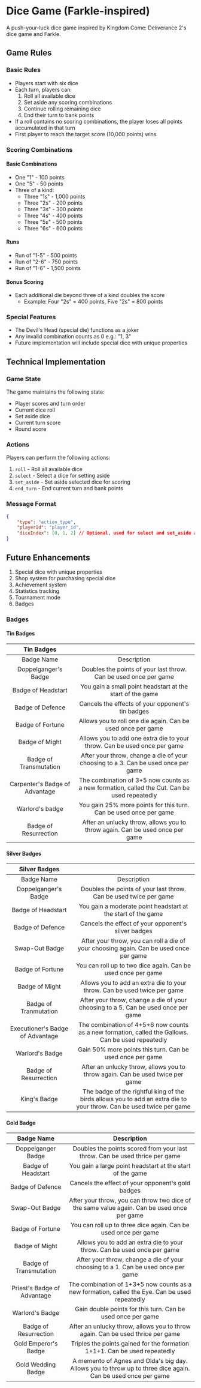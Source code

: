 # Dice Game (Farkle-inspired)

A push-your-luck dice game inspired by Kingdom Come: Deliverance 2's dice game and Farkle.

## Game Rules

### Basic Rules

-   Players start with six dice
-   Each turn, players can:
    1. Roll all available dice
    2. Set aside any scoring combinations
    3. Continue rolling remaining dice
    4. End their turn to bank points
-   If a roll contains no scoring combinations, the player loses all points accumulated in that turn
-   First player to reach the target score (10,000 points) wins

### Scoring Combinations

#### Basic Combinations

-   One "1" - 100 points
-   One "5" - 50 points
-   Three of a kind:
    -   Three "1s" - 1,000 points
    -   Three "2s" - 200 points
    -   Three "3s" - 300 points
    -   Three "4s" - 400 points
    -   Three "5s" - 500 points
    -   Three "6s" - 600 points

#### Runs

-   Run of "1-5" - 500 points
-   Run of "2-6" - 750 points
-   Run of "1-6" - 1,500 points

#### Bonus Scoring

-   Each additional die beyond three of a kind doubles the score
    -   Example: Four "2s" = 400 points, Five "2s" = 800 points

### Special Features

-   The Devil's Head (special die) functions as a joker
-   Any invalid combination counts as 0 e.g.: "1, 3"
-   Future implementation will include special dice with unique properties

## Technical Implementation

### Game State

The game maintains the following state:

-   Player scores and turn order
-   Current dice roll
-   Set aside dice
-   Current turn score
-   Round score

### Actions

Players can perform the following actions:

1. `roll` - Roll all available dice
2. `select` - Select a dice for setting aside
3. `set_aside` - Set aside selected dice for scoring
4. `end_turn` - End current turn and bank points

### Message Format

```json
{
    "type": "action_type",
    "playerId": "player_id",
    "diceIndex": [0, 1, 2] // Optional, used for select and set_aside action
}
```

## Future Enhancements

1. Special dice with unique properties
2. Shop system for purchasing special dice
3. Achievement system
4. Statistics tracking
5. Tournament mode
6. Badges

### Badges

#### Tin Badges

|           Tin Badges           |                                                                                              |
| :----------------------------: | :------------------------------------------------------------------------------------------: |
|           Badge Name           |                                         Description                                          |
|      Doppelganger's Badge      |               Doubles the points of your last throw. Can be used once per game               |
|       Badge of Headstart       |                  You gain a small point headstart at the start of the game                   |
|        Badge of Defence        |                      Cancels the effects of your opponent's tin badges                       |
|        Badge of Fortune        |                 Allows you to roll one die again. Can be used once per game                  |
|         Badge of Might         |           Allows you to add one extra die to your throw. Can be used once per game           |
|     Badge of Transmutation     |      After your throw, change a die of your choosing to a 3. Can be used once per game       |
| Carpenter's Badge of Advantage | The combination of 3+5 now counts as a new formation, called the Cut. Can be used repeatedly |
|        Warlord's badge         |              You gain 25% more points for this turn. Can be used once per game               |
|     Badge of Resurrection      |         After an unlucky throw, allows you to throw again. Can be used once per game         |

#### Silver Badges

|          Silver Badges           |                                                                                                                      |
| :------------------------------: | :------------------------------------------------------------------------------------------------------------------: |
|            Badge Name            |                                                     Description                                                      |
|       Doppelganger's Badge       |                          Doubles the points of your last throw. Can be used twice per game                           |
|        Badge of Headstart        |                             You gain a moderate point headstart at the start of the game                             |
|         Badge of Defence         |                                 Cancels the effect of your opponent's silver badges                                  |
|          Swap-Out Badge          |                After your throw, you can roll a die of your choosing again. Can be used once per game                |
|         Badge of Fortune         |                             You can roll up to two dice again. Can be used once per game                             |
|          Badge of Might          |                       Allows you to add an extra die to your throw. Can be used twice per game                       |
|      Badge of Tranmutation       |                  After your throw, change a die of your choosing to a 5. Can be used once per game                   |
| Executioner's Badge of Advantage |          The combination of 4+5+6 now counts as a new formation, called the Gallows. Can be used repeatedly          |
|         Warlord's Badge          |                              Gain 50% more points this turn. Can be used once per game                               |
|      Badge of Resurrection       |                    After an unlucky throw, allows you to throw again. Can be used twice per game                     |
|           King's Badge           | The badge of the rightful king of the birds allows you to add an extra die to your throw. Can be used twice per game |

#### Gold Badge

|         Badge Name          |                                                 Description                                                  |
| :-------------------------: | :----------------------------------------------------------------------------------------------------------: |
|     Doppelganger Badge      |                 Doubles the points scored from your last throw. Can be used thrice per game                  |
|     Badge of Headstart      |                          You gain a large point headstart at the start of the game                           |
|      Badge of Defence       |                              Cancels the effect of your opponent's gold badges                               |
|       Swap-Out Badge        |         After your throw, you can throw two dice of the same value again. Can be used once per game          |
|      Badge of Fortune       |                        You can roll up to three dice again. Can be used once per game                        |
|       Badge of Might        |                   Allows you to add an extra die to your throw. Can be used once per game                    |
|   Badge of Transmutation    |              After your throw, change a die of your choosing to a 1. Can be used once per game               |
| Priest's Badge of Advantage |        The combination of 1+3+5 now counts as a new formation, called the Eye. Can be used repeatedly        |
|       Warlord's Badge       |                         Gain double points for this turn. Can be used once per game                          |
|    Badge of Resurrection    |                After an unlucky throw, allows you to throw again. Can be used thrice per game                |
|    Gold Emperor's Badge     |                  Triples the points gained for the formation 1+1+1. Can be used repeatedly                   |
|     Gold Wedding Badge      | A memento of Agnes and Olda's big day. Allows you to throw up to three dice again. Can be used once per game |
